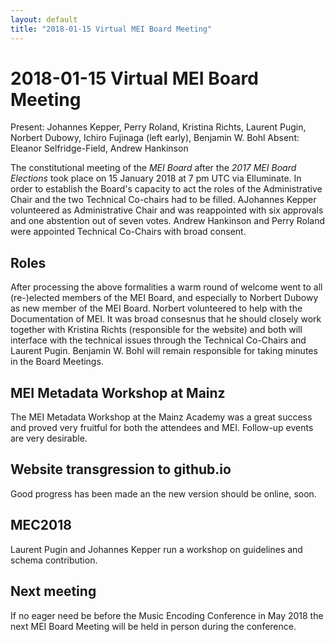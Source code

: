 ```yaml
---
layout: default
title: "2018-01-15 Virtual MEI Board Meeting"
---
```


# 2018-01-15 Virtual MEI Board Meeting

Present: Johannes Kepper, Perry Roland, Kristina Richts, Laurent Pugin, Norbert Dubowy, Ichiro Fujinaga (left early), Benjamin W. Bohl
Absent: Eleanor Selfridge-Field, Andrew Hankinson

The constitutional meeting of the *MEI Board* after the *2017 MEI Board Elections* took place on 15 January 2018 at 7 pm UTC via Elluminate. In order to establish the Board's capacity to act the roles of the Administrative Chair and the two Technical Co-chairs had to be filled. AJohannes Kepper volunteered as Administrative Chair and was reappointed with six approvals and one abstention out of seven votes. Andrew Hankinson and Perry Roland were appointed Technical Co-Chairs with broad consent.

## Roles

After processing the above formalities a warm round of welcome went to all (re-)elected members of the MEI Board, and especially to Norbert Dubowy as new member of the MEI Board. Norbert volunteered to help with the Documentation of MEI. It was broad consesnus that he should closely work together with Kristina Richts (responsible for the website) and both will interface with the technical issues through the Technical Co-Chairs and Laurent Pugin. Benjamin W. Bohl will remain responsible for taking minutes in the Board Meetings.  

## MEI Metadata Workshop at Mainz

The MEI Metadata Workshop at the Mainz Academy was a great success and proved very fruitful for both the attendees and MEI. Follow-up events are very desirable.

## Website transgression to github.io

Good progress has been made an the new version should be online, soon.

## MEC2018

Laurent Pugin and Johannes Kepper run a workshop on guidelines and schema contribution.

## Next meeting

If no eager need be before the Music Encoding Conference in May 2018 the next MEI Board Meeting will be held in person during the conference.

